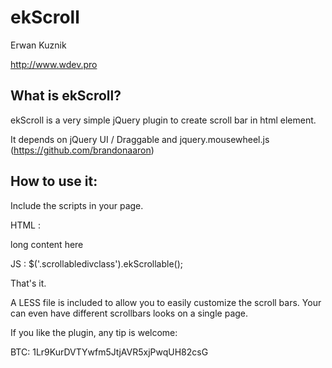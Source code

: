 ekScroll
================================

Erwan Kuznik

http://www.wdev.pro


What is ekScroll?
------------------
ekScroll is a very simple jQuery plugin to create scroll bar in html element.

It depends on jQuery UI / Draggable and jquery.mousewheel.js (https://github.com/brandonaaron)



How to use it:
------------------
Include the scripts in your page.

HTML :
<div class="scrollabledivclass">
  long content here
</div>

JS :
$('.scrollabledivclass').ekScrollable();


That's it.


A LESS file is included to allow you to easily customize the scroll bars. Your can even have different scrollbars looks on a single page. 


If you like the plugin, any tip is welcome:

BTC: 1Lr9KurDVTYwfm5JtjAVR5xjPwqUH82csG
